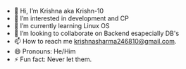 - 👋 Hi, I’m Krishna aka Krishn-10
- 👀 I’m interested in development and CP
- 🌱 I’m currently learning Linux OS
- 💞️ I’m looking to collaborate on Backend esapecially DB's
- 📫 How to reach me krishnasharma246810@gmail.com.
- 😄 Pronouns: He/Him
- ⚡ Fun fact: Never let them.

<!---
Krishn-10/Krishn-10 is a ✨ special ✨ repository because its `README.md` (this file) appears on your GitHub profile.
You can click the Preview link to take a look at your changes.
--->
